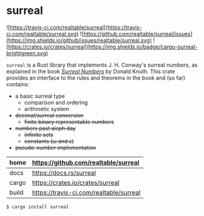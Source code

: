 # surreal

![https://travis-ci.com/realtable/surreal](https://travis-ci.com/realtable/surreal.svg)
![https://github.com/realtable/surreal/issues](https://img.shields.io/github/issues/realtable/surreal.svg)
![https://crates.io/crates/surreal](https://img.shields.io/badge/cargo-surreal-brightgreen.svg)

`surreal` is a Rust library that implements J. H. Conway's surreal numbers, as
explained in the book *[Surreal Numbers](https://www.amazon.com/dp/0201038129)*
by Donald Knuth. This crate provides an interface to the rules and theorems in
the book and (so far) contains:

* a basic surreal type
  * comparison and ordering
  * arithmetic system
* ~~decimal/surreal conversion~~
  * ~~finite binary representable numbers~~
* ~~numbers past aleph day~~
  * ~~infinite sets~~
  * ~~constants (ω and ε)~~
* ~~pseudo-number implementation~~

| home  | https://github.com/realtable/surreal    |
|:----- |:--------------------------------------- |
| docs  | https://docs.rs/surreal                 |
| cargo | https://crates.io/crates/surreal        |
| build | https://travis-ci.com/realtable/surreal |

    $ cargo install surreal
